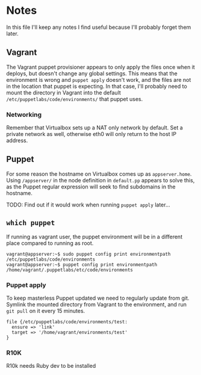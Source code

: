 # Notes

In this file I'll keep any notes I find useful because I'll probably forget them later.

## Vagrant

The Vagrant puppet provisioner appears to only apply the files once when it deploys, but doesn't change any global settings. 
This means that the environment is wrong and `puppet apply` doesn't work, and the files
are not in the location that puppet is expecting.
In that case, I'll probably need to mount the directory in Vagrant into the default `/etc/puppetlabs/code/environments/`
that puppet uses.

### Networking
Remember that Virtualbox sets up a NAT only network by default. Set a private network as well, otherwise eth0 will only return to the host IP address.

## Puppet

For some reason the hostname on Virtualbox comes up as `appserver.home`. Using `/appserver/` 
in the node definition in `default.pp` appears to solve this, as the Puppet regular expression
will seek to find subdomains in the hostname.

TODO: Find out if it would work when running `puppet apply` later...

## `which puppet`

If running as vagrant user, the puppet environment will be in a different place compared to running as root.

    vagrant@appserver:~$ sudo puppet config print environmentpath
    /etc/puppetlabs/code/environments
    vagrant@appserver:~$ puppet config print environmentpath
    /home/vagrant/.puppetlabs/etc/code/environments

### Puppet apply

To keep masterless Puppet updated we need to regularly update from git. Symlink the mounted directory from Vagrant to the environment, and run `git pull` on it every 15 minutes.

    file {/etc/puppetlabs/code/environments/test:
      ensure => 'link'
      target => '/home/vagrant/environments/test'
    }

### R10K

R10k needs Ruby dev to be installed

